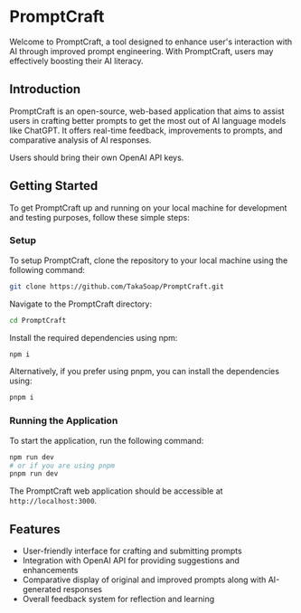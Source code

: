 # PromptCraft

Welcome to PromptCraft, a tool designed to enhance user's interaction with AI through improved prompt engineering. With PromptCraft, users may effectively boosting their AI literacy.

## Introduction

PromptCraft is an open-source, web-based application that aims to assist users in crafting better prompts to get the most out of AI language models like ChatGPT. It offers real-time feedback, improvements to prompts, and comparative analysis of AI responses.

Users should bring their own OpenAI API keys.

## Getting Started

To get PromptCraft up and running on your local machine for development and testing purposes, follow these simple steps:

### Setup

To setup PromptCraft, clone the repository to your local machine using the following command:

```bash
git clone https://github.com/TakaSoap/PromptCraft.git
```

Navigate to the PromptCraft directory:

```bash
cd PromptCraft
```

Install the required dependencies using npm:

```bash
npm i
```

Alternatively, if you prefer using pnpm, you can install the dependencies using:

```bash
pnpm i
```

### Running the Application

To start the application, run the following command:

```bash
npm run dev
# or if you are using pnpm
pnpm run dev
```

The PromptCraft web application should be accessible at `http://localhost:3000`.

## Features

- User-friendly interface for crafting and submitting prompts
- Integration with OpenAI API for providing suggestions and enhancements
- Comparative display of original and improved prompts along with AI-generated responses
- Overall feedback system for reflection and learning